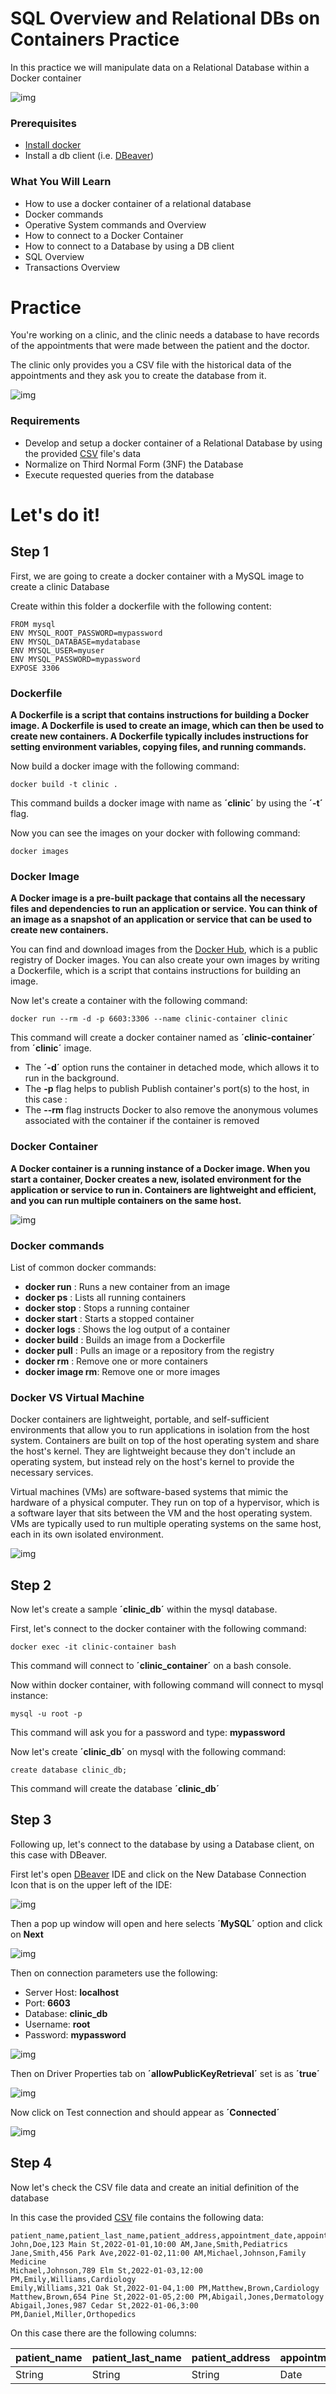 # SQL Overview and Relational DBs on Containers Practice

In this practice we will manipulate data on a Relational Database within a Docker container

![img](documentation_images/docker-mysql.png)

### Prerequisites
* [Install docker](https://docs.docker.com/engine/install/) 
* Install a db client (i.e. [DBeaver](https://dbeaver.io/download/)) 

### What You Will Learn
- How to use a docker container of a relational database
- Docker commands
- Operative System commands and Overview
- How to connect to a Docker Container
- How to connect to a Database by using a DB client
- SQL Overview
- Transactions Overview

# Practice

You're working on a clinic, and the clinic needs a database to have records of the appointments that were made between the patient and the doctor.

The clinic only provides you a CSV file with the historical data of the appointments and they ask you to create the database from it.

![img](documentation_images/clinic.jpeg)


### Requirements
- Develop and setup a docker container of a Relational Database by using the provided [CSV](clinic.csv) file's data
- Normalize on Third Normal Form (3NF) the Database
- Execute requested queries from the database

# Let's do it!



## Step 1

First, we are going to create a docker container with a MySQL image to create a clinic Database

Create within this folder a dockerfile with the following content:

```
FROM mysql
ENV MYSQL_ROOT_PASSWORD=mypassword
ENV MYSQL_DATABASE=mydatabase
ENV MYSQL_USER=myuser
ENV MYSQL_PASSWORD=mypassword
EXPOSE 3306
```

### Dockerfile
**A Dockerfile is a script that contains instructions for building a Docker image. A Dockerfile is used to create an image, which can then be used to create new containers. A Dockerfile typically includes instructions for setting environment variables, copying files, and running commands.**

Now build a docker image with the following command:

```
docker build -t clinic .
```

This command builds a docker image with name as **´clinic´** by using the **´-t´** flag.

Now you can see the images on your docker with following command:

```
docker images
```

### Docker Image
**A Docker image is a pre-built package that contains all the necessary files and dependencies to run an application or service. You can think of an image as a snapshot of an application or service that can be used to create new containers.**

You can find and download images from the [Docker Hub](https://hub.docker.com/search), which is a public registry of Docker images. You can also create your own images by writing a Dockerfile, which is a script that contains instructions for building an image.

Now let's create a container with the following command:

```
docker run --rm -d -p 6603:3306 --name clinic-container clinic
```

This command will create a docker container named as **´clinic-container´** from **´clinic´** image.
* The **´-d´** option runs the container in detached mode, which allows it to run in the background.
* The **-p** flag helps to publish Publish container's port(s) to the host, in this case <host-port>:<container-port>
* The **--rm** flag instructs Docker to also remove the anonymous volumes associated with the container if the container is removed

### Docker Container
**A Docker container is a running instance of a Docker image. When you start a container, Docker creates a new, isolated environment for the application or service to run in. Containers are lightweight and efficient, and you can run multiple containers on the same host.**

![img](documentation_images/docker-registry.png)

### Docker commands

List of common docker commands:
* **docker run** : Runs a new container from an image
* **docker ps** : Lists all running containers
* **docker stop** : Stops a running container
* **docker start** : Starts a stopped container
* **docker logs** : Shows the log output of a container
* **docker build** : Builds an image from a Dockerfile
* **docker pull** : Pulls an image or a repository from the registry
* **docker rm** : Remove one or more containers
* **docker image rm**: Remove one or more images

### Docker VS Virtual Machine

Docker containers are lightweight, portable, and self-sufficient environments that allow you to run applications in isolation from the host system. Containers are built on top of the host operating system and share the host's kernel. They are lightweight because they don't include an operating system, but instead rely on the host's kernel to provide the necessary services.

Virtual machines (VMs) are software-based systems that mimic the hardware of a physical computer. They run on top of a hypervisor, which is a software layer that sits between the VM and the host operating system. VMs are typically used to run multiple operating systems on the same host, each in its own isolated environment.

![img](documentation_images/container-vs-virtual-machine.png)


## Step 2

Now let's create a sample **´clinic_db´** within the mysql database.

First, let's connect to the docker container with the following command:

```
docker exec -it clinic-container bash
```

This command will connect to **´clinic_container´** on a bash console.

Now within docker container, with following command will connect to mysql instance:

```
mysql -u root -p
```

This command will ask you for a password and type: **mypassword**

Now let's create **´clinic_db´** on mysql with the following command:

```
create database clinic_db;
```

This command will create the database **´clinic_db´**


## Step 3

Following up, let's connect to the database by using a Database client, on this case with DBeaver.

First let's open [DBeaver](https://dbeaver.io/download/) IDE and click on the New Database Connection Icon that is on the upper left of the IDE:

![img](documentation_images/dbeaver-1.png)

Then a pop up window will open and here selects **´MySQL´** option and click on **Next**

![img](documentation_images/dbeaver-2.png)

Then on connection parameters use the following:
+ Server Host: **localhost**
+ Port: **6603**
+ Database: **clinic_db**
+ Username: **root**
+ Password: **mypassword**

![img](documentation_images/dbeaver-3.png)

Then on Driver Properties tab on **´allowPublicKeyRetrieval´** set is as **´true´**

![img](documentation_images/dbeaver-4.png)

Now click on Test connection and should appear as **´Connected´**

![img](documentation_images/dbeaver-5.png)


## Step 4

Now let's check the CSV file data and create an initial definition of the database

In this case the provided [CSV](clinic.csv) file contains the following data:

```
patient_name,patient_last_name,patient_address,appointment_date,appointment_time,doctor_name,doctor_last_name,doctor_clinical_specialization
John,Doe,123 Main St,2022-01-01,10:00 AM,Jane,Smith,Pediatrics
Jane,Smith,456 Park Ave,2022-01-02,11:00 AM,Michael,Johnson,Family Medicine
Michael,Johnson,789 Elm St,2022-01-03,12:00 PM,Emily,Williams,Cardiology
Emily,Williams,321 Oak St,2022-01-04,1:00 PM,Matthew,Brown,Cardiology
Matthew,Brown,654 Pine St,2022-01-05,2:00 PM,Abigail,Jones,Dermatology
Abigail,Jones,987 Cedar St,2022-01-06,3:00 PM,Daniel,Miller,Orthopedics
```

On this case there are the following columns:

patient_name | patient_last_name | patient_address | appointment_date | appointment_time | doctor_name | doctor_last_name | doctor_clinical_specialization
--- |-------------------| --- | --- |--- |--- |--- |--- 
String | String            | String | Date | Time | String | String | String 


